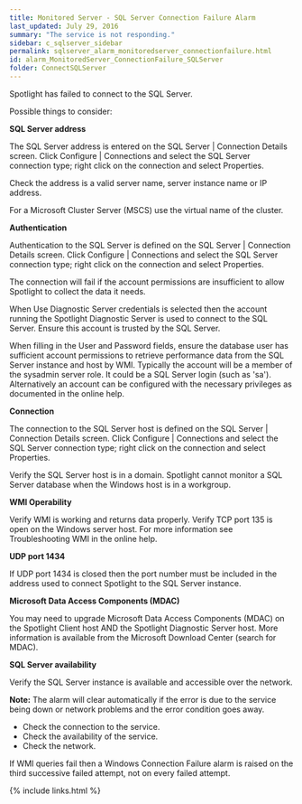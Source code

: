 ```yaml
---
title: ﻿Monitored Server - SQL Server Connection Failure Alarm
last_updated: July 29, 2016
summary: "The service is not responding."
sidebar: c_sqlserver_sidebar
permalink: sqlserver_alarm_monitoredserver_connectionfailure.html
id: alarm_MonitoredServer_ConnectionFailure_SQLServer
folder: ConnectSQLServer
---
```





<p>Spotlight has failed to connect to the SQL Server.</p>

<p>Possible things to consider:</p>

<p><b>SQL Server address</b></p>
<p>The SQL Server address is entered on the SQL Server | Connection Details screen. Click Configure | Connections and select the SQL Server connection type; right click on the connection and select Properties.</p>
<p>Check the address is a valid server name, server instance name or IP address.</p>
<p>For a Microsoft Cluster Server (MSCS) use the virtual name of the cluster.</p>

  <p><b>Authentication</b></p>
  <p>Authentication to the SQL Server is defined on the SQL Server | Connection Details screen. Click Configure | Connections and select the SQL Server connection type; right click on the connection and select Properties.</p>

  <p>The connection will fail if the account permissions are insufficient to allow Spotlight to collect the data it needs.</p>

  <p>When Use Diagnostic Server credentials is selected then the account running the Spotlight Diagnostic Server is used to connect to the SQL Server. Ensure this account is trusted by the SQL Server.</p>

<p>When filling in the User and Password fields, ensure the database user has sufficient account permissions to retrieve performance data from the SQL Server instance and host by WMI. Typically the account will be a member of the sysadmin server role. It could be a SQL Server login (such as 'sa'). Alternatively an account can be configured with the necessary privileges as documented in the online help.</p>

  <p><b>Connection</b></p>
  <p>The connection to the SQL Server host is defined on the SQL Server | Connection Details screen. Click Configure | Connections and select the SQL Server connection type; right click on the connection and select Properties.</p>
<p>Verify the SQL Server host is in a domain. Spotlight cannot monitor a SQL Server database when the Windows host is in a workgroup.</p>

  <p><b>WMI Operability</b></p>
  <p>Verify WMI is working and returns data properly. Verify TCP port 135 is open on the Windows server host. For more information see Troubleshooting WMI in the online help.</p>

  <p><b>UDP port 1434</b></p>
  <p>If UDP port 1434 is closed then the port number must be included in the address used to connect Spotlight to the SQL Server instance.</p>

  <p><b>Microsoft Data Access Components (MDAC)</b></p>
  <p>You may need to upgrade Microsoft Data Access Components (MDAC) on the Spotlight Client host AND the Spotlight Diagnostic Server host. More information is available from the Microsoft Download Center (search for MDAC).</p>

  <p><b>SQL Server availability</b></p>
  <p>Verify the SQL Server instance is available and accessible over the network.</p>

<p><strong>Note:</strong> The alarm will clear automatically if the error is due to the service being down or network problems and the error condition goes away.</p>

* Check the connection to the service.
* Check the availability of the service.
* Check the network.

If WMI queries fail then a Windows Connection Failure alarm is raised on the third successive failed attempt, not on every failed attempt.


{% include links.html %}
